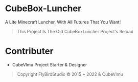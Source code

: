 # CubeBox-Luncher
A Lite Minecraft Luncher, With All Futures That You Want!
> This Project Is The Old CubeBoxLuncher Project's Reload

# Contributer
- CubeVlmu Project Starter & Designer

> Copyright FlyBirdStudio © 2015 ~ 2022 & CubeVlmu
